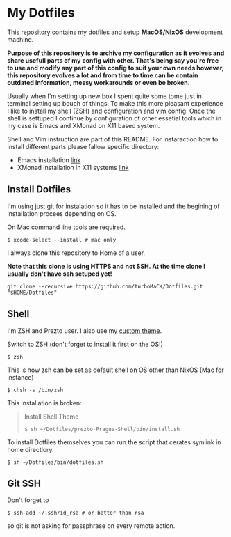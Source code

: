 # My Dotfiles

This repository contains my dotfiles and setup **MacOS/NixOS** development machine.

**Purpose of this repository is to archive my configuration as it evolves and share
usefull parts of my config with other. That's being say you're free to use and modify
any part of this config to suit your own needs however, this repository evolves a lot
and from time to time can be contain outdated information, messy workarounds
or even be broken.**

Usually when I'm setting up new box I spent quite some tome just in terminal setting up bouch of things.
To make this more pleasant experience I like to install my shell (ZSH) and configuration and vim config.
Once the shell is settuped I continue by configuration of other essetial tools which in my case is
Emacs and XMonad on X11 based system.

Shell and Vim instruction are part of this README.
For instaraction how to install different parts please fallow specific directory:

- Emacs installation [link](/emacs.d)
- XMonad installation in X11 systems [link](xmonad)


## Install Dotfiles

I'm using just git for instalation so it has to be installed and the begining of installation procees
depending on OS.

On Mac command line tools are required.

```shell
$ xcode-select --install # mac only
```

I always clone this repository to Home of a user.

**Note that this clone is using HTTPS and not SSH.
At the time clone I usually don't have ssh setuped yet!**

```shell
git clone --recursive https://github.com/turboMaCK/Dotfiles.git "$HOME/Dotfiles"
```

## Shell

I'm ZSH and Prezto user. I also use my [custom theme](https://github.com/turboMaCk/prezto-Prague-Shell).

Switch to ZSH (don't forget to install it first on the OS!)

```shell
$ zsh
```

This is how zsh can be set as default shell on OS other than NixOS (Mac for instance)

```shell
$ chsh -s /bin/zsh
```

This installation is broken:

>   Install Shell Theme
>
>   ```shell
>   $ sh ~/Dotfiles/prezto-Prague-Shell/bin/install.sh
>   ```

To install Dotfiles themselves you can run the script that cerates symlink in home directlory.

```shell
$ sh ~/Dotfiles/bin/dotfiles.sh
```

## Git SSH

Don't forget to

```
$ ssh-add ~/.ssh/id_rsa # or better than rsa
```

so git is not asking for passphrase on every remote action.

